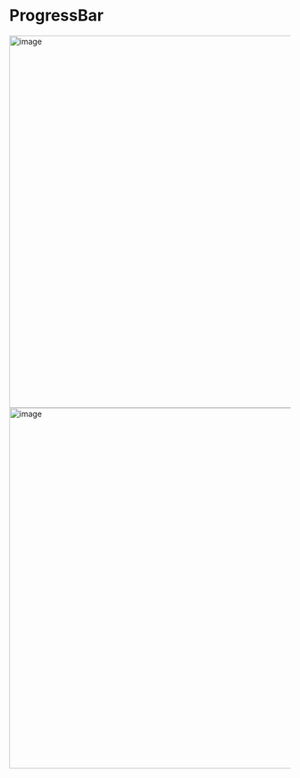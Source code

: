# ProgressBar

<img width="1001" height="667" alt="image" src="https://github.com/user-attachments/assets/3b1c06f1-f5fe-424d-b606-592e4c85690d" />


<img width="1000" height="646" alt="image" src="https://github.com/user-attachments/assets/25fba164-c0e7-460f-86dc-1abf4ae520f4" />
